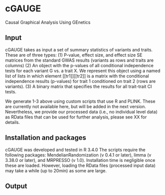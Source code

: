 # cGAUGE
Causal Graphical Analysis Using GEnetics

## Input

cGAUGE takes as input a set of summary statistics of variants and traits. These are of three types: 
(1) P-value, effect size, and effect size SE matrices from the standard GWAS results (variants as rows and traits are columns)
(2) An object with the p-values of all conditional independence tests for each variant G vs. a trait X. We represent this object using a named list of lists in which element [[tr1]][[tr2]] is a matrix with the conditional independence results (p-values) for trait 1 conditioned on trait 2 (rows are variants).
(3) A binary matrix that specifies the results for all trait-trait CI tests. 

We generate 1-3 above using custom scripts that use R and PLINK. These are currently not available here, but will be added in the next version. Nevertheless, we provide our processed data (i.e., no individual level data) as RData files that can be used for further analysis, please see XX for details.

## Installation and packages

cGAUGE was developed and tested in R 3.4.0
The scripts require the following packages: MendelianRandomization (v 0.4.1 or later), limma (v 3.38.0 or later), and MRPRESSO (v 1.0). Installation time is negligible once these are loaded. However, loading the RData files (processed input data) may take a while (up to 20min) as some are large. 

## Output

